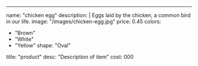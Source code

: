 ---
name: "chicken egg"
description: |
Eggs laid by the chicken, a common bird in our life.
image: "/images/chicken-egg.jpg"
price: 0.45
colors:
- "Brown"
- "White"
- "Yellow"
shape: "Oval"


title: "product"
desc: "Description of item"
cost: 000
